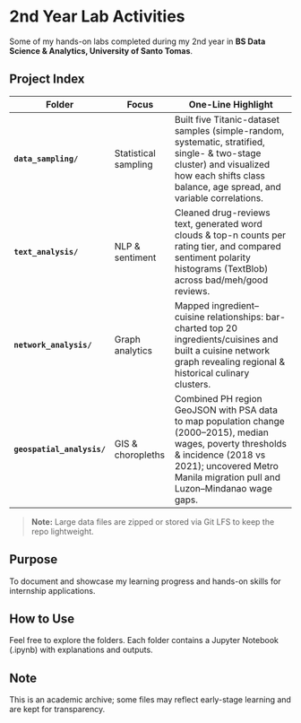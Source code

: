 # 2nd Year Lab Activities

Some of my hands-on labs completed during my 2nd year in **BS Data Science & Analytics, University of Santo Tomas**.

## Project Index

| Folder | Focus | One-Line Highlight |
| ------ | ----- | ------------------ |
| **`data_sampling/`** | Statistical sampling | Built five Titanic-dataset samples (simple-random, systematic, stratified, single- & two-stage cluster) and visualized how each shifts class balance, age spread, and variable correlations. |
| **`text_analysis/`** | NLP & sentiment | Cleaned  drug-reviews text, generated word clouds & top-n counts per rating tier, and compared sentiment polarity histograms (TextBlob) across bad/meh/good reviews. |
| **`network_analysis/`** | Graph analytics | Mapped ingredient–cuisine relationships: bar-charted top 20 ingredients/cuisines and built a cuisine network graph revealing regional & historical culinary clusters. |
| **`geospatial_analysis/`** | GIS & choropleths | Combined PH region GeoJSON with PSA data to map population change (2000–2015), median wages, poverty thresholds & incidence (2018 vs 2021); uncovered Metro Manila migration pull and Luzon–Mindanao wage gaps. |

> **Note:** Large data files are zipped or stored via Git LFS to keep the repo lightweight.

## Purpose
To document and showcase my learning progress and hands-on skills for internship applications.

## How to Use
Feel free to explore the folders. Each folder contains a Jupyter Notebook (.ipynb) with explanations and outputs.

## Note
This is an academic archive; some files may reflect early-stage learning and are kept for transparency.
